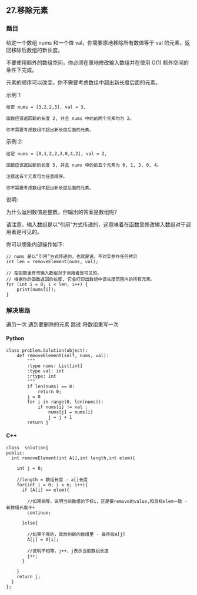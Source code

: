 ## 27.移除元素

### 题目

给定一个数组 nums 和一个值 val，你需要原地移除所有数值等于 val 的元素，返回移除后数组的新长度。

不要使用额外的数组空间，你必须在原地修改输入数组并在使用 O(1) 额外空间的条件下完成。

元素的顺序可以改变。你不需要考虑数组中超出新长度后面的元素。

示例 1:

	给定 nums = [3,2,2,3], val = 3,
	
	函数应该返回新的长度 2, 并且 nums 中的前两个元素均为 2。
	
	你不需要考虑数组中超出新长度后面的元素。
	
示例 2:

	给定 nums = [0,1,2,2,3,0,4,2], val = 2,
	
	函数应该返回新的长度 5, 并且 nums 中的前五个元素为 0, 1, 3, 0, 4。
	
	注意这五个元素可为任意顺序。
	
	你不需要考虑数组中超出新长度后面的元素。
	
说明:

为什么返回数值是整数，但输出的答案是数组呢?

请注意，输入数组是以“引用”方式传递的，这意味着在函数里修改输入数组对于调用者是可见的。

你可以想象内部操作如下:

	// nums 是以“引用”方式传递的。也就是说，不对实参作任何拷贝
	int len = removeElement(nums, val);
	
	// 在函数里修改输入数组对于调用者是可见的。
	// 根据你的函数返回的长度, 它会打印出数组中该长度范围内的所有元素。
	for (int i = 0; i < len; i++) {
	    print(nums[i]);
	}
	
	
	
### 解决思路

遍历一次 遇到要删除的元素 跳过 将数组重写一次

#### Python

```
class problem.Solution(object):
    def removeElement(self, nums, val):
        """
        :type nums: List[int]
        :type val: int
        :rtype: int
        """
        if len(nums) == 0:
            return 0;
        j = 0
        for i in range(0, len(nums)):
            if nums[i] != val :
                nums[j] = nums[i]
                j = j + 1
        return j

```	

#### C++
```
class  solution{
public:
  int removeElement(int A[],int length,int elem){

    int j = 0;

    //length = 数组长度 - a[]长度
    for(int i = 0; i < n; i++){
      if (A[i] == elem){

        //如果相等，说明当前数组的下标i，正是要remove的value,和目标elem一致 - 新数组长度不+
        continue;

      }else{

        //如果不等的，就放到新的数组里 - 最终取A[j]
        A[j] = A[i];

        //说明不相等，j++，j表示当前数组长度
        j++;
      }

    }
    return j;
  }
};
